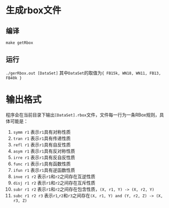 # 生成rbox文件
## 编译
`make getRbox`
## 运行
`./gerRbox.out [DataSet]`
其中`DataSet`的取值为`{ FB15k, WN18, WN11, FB13, FB40k }`

# 输出格式
程序会在当前目录下输出`[DataSet].rbox`文件，文件每一行为一条RBox规则，具体可能是：
1. `symm r1` 表示`r1`具有对称性质
2. `tran r1` 表示`r1`具有传递性质
3. `refl r1` 表示`r1`具有自反性质
4. `asym r1` 表示`r1`具有反对称性质
5. `irre r1` 表示`r1`具有反自反性质
6. `func r1` 表示`r1`具有函数性质
7. `ifun r1` 表示`r1`具有逆函数性质
8. `inve r1 r2` 表示`r1`和`r2`之间存在互逆性质
9. `disj r1 r2` 表示`r1`和`r2`之间存在互斥性质
10. `subr r1 r2` 表示`r1`和`r2`之间存在包含性质，`(X, r1, Y) -> (X, r2, Y)`
11. `subc r1 r2 r3` 表示`r1`,`r2`和`r3`之间存在`(X, r1, Y) and (Y, r2, Z) -> (X, r3, Z)`